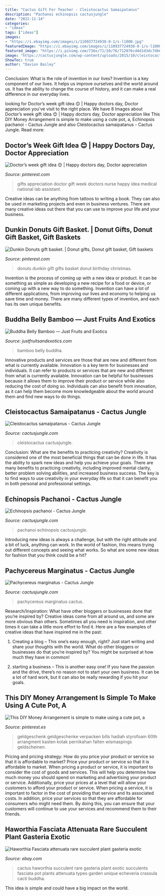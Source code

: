 ```yaml
---
title: "Cactus Gift For Teacher - Cleistocactus Samaipatanus"
description: "Pachanoi echinopsis cactusjungle"
date: "2022-11-14"
categories:
- "ideas"
tags: ["ideas"]
images:
- "https://i.ebayimg.com/images/i/110937724938-0-1/s-l1000.jpg"
featuredImage: "https://i.ebayimg.com/images/i/110937724938-0-1/s-l1000.jpg"
featured_image: "https://i.pinimg.com/736x/71/20/76/712076cd4d1d3dc7db67909123aa3229.jpg"
image: "https://cactusjungle.com/wp-content/uploads/2015/10/cleistocactus_samaipatanus3.jpg"
ShowToc: true
author: "Davion Bailey"
---
```



Conclusion: What is the role of invention in our lives?
Invention is a key component of our lives. It helps us improve ourselves and the world around us. It has the ability to change the course of history, and it can make a real difference in our everyday lives.

	

		
looking for Doctor’s week gift idea 😊 | Happy doctors day, Doctor appreciation you've visit to the right place. We have 8 Images about Doctor’s week gift idea 😊 | Happy doctors day, Doctor appreciation like This DIY Money Arrangement is simple to make using a cute pot, a, Echinopsis pachanoi - Cactus Jungle and also Cleistocactus samaipatanus - Cactus Jungle. Read more:
		
    
## Doctor’s Week Gift Idea 😊 | Happy Doctors Day, Doctor Appreciation

<img loading=lazy src="https://i.pinimg.com/736x/71/20/76/712076cd4d1d3dc7db67909123aa3229.jpg" onerror="this.onerror=null;this.src='https://tse3.mm.bing.net/th?id=OIP.C4c5nJCs0gLkfY6-XQLqqQHaJ3&amp;pid=15.1';" alt="Doctor’s week gift idea 😊 | Happy doctors day, Doctor appreciation">

_Source: pinterest.com_

>gifts appreciation doctor gift week doctors nurse happy idea medical national lab assistant. 

	

Creative ideas can be anything from tattoos to writing a book. They can also be used in marketing projects and even in business ventures. There are many creative ideas out there that you can use to improve your life and your business.

    
## Dunkin Donuts Gift Basket. | Donut Gifts, Donut Gift Basket, Gift Baskets

<img loading=lazy src="https://i.pinimg.com/736x/32/58/98/32589824db54299734fc40236c8c9bc4--dunkin-donuts-trifle.jpg" onerror="this.onerror=null;this.src='https://tse4.mm.bing.net/th?id=OIP.ZSmhju3Y4fTE1oAVb20VRgHaNK&amp;pid=15.1';" alt="Dunkin Donuts gift basket. | Donut gifts, Donut gift basket, Gift baskets">

_Source: pinterest.com_

>donuts dunkin gift gifts basket donut birthday christmas. 

	

Invention is the process of coming up with a new idea or product. It can be something as simple as developing a new recipe for a food or device, or coming up with a new way to do something. Invention can have a lot of different applications, from improving our lives and economy to helping us save time and money. There are many different types of invention, and each has its own unique benefits.

    
## Buddha Belly Bamboo — Just Fruits And Exotics

<img loading=lazy src="https://justfruitsandexotics.com/wp-content/uploads/5c3b90f53fe13.jpg" onerror="this.onerror=null;this.src='https://tse2.mm.bing.net/th?id=OIP.5JvyguFSKIJLCO9zoztzUQHaLH&amp;pid=15.1';" alt="Buddha Belly Bamboo — Just Fruits and Exotics">

_Source: justfruitsandexotics.com_

>bamboo belly buddha. 

	

Innovative products and services are those that are new and different from what is currently available.
Innovation is a key term for businesses and individuals. It can refer to products or services that are new and different from what is currently available. Innovation can be helpful for businesses because it allows them to improve their product or service while also reducing the cost of doing so. Individuals can also benefit from innovation, as it can help them become more knowledgeable about the world around them and find new ways to do things.

    
## Cleistocactus Samaipatanus - Cactus Jungle

<img loading=lazy src="https://cactusjungle.com/wp-content/uploads/2015/10/cleistocactus_samaipatanus3.jpg" onerror="this.onerror=null;this.src='https://tse3.mm.bing.net/th?id=OIP.pG3_010vb4j6Fq9XCPzNsAHaJ3&amp;pid=15.1';" alt="Cleistocactus samaipatanus - Cactus Jungle">

_Source: cactusjungle.com_

>cleistocactus cactusjungle. 

	

Conclusion: What are the benefits to practicing creativity?
Creativity is considered one of the most beneficial things that can be done in life. It has the ability to spark new ideas and help you achieve your goals. There are many benefits to practicing creativity, including improved mental clarity, better problem solving abilities, and increased business success. The key is to find ways to use creativity in your everyday life so that it can benefit you in both personal and professional settings.

    
## Echinopsis Pachanoi - Cactus Jungle

<img loading=lazy src="https://cactusjungle.com/wp-content/uploads/2015/10/echinopsis_pachanoi_blooms.jpg" onerror="this.onerror=null;this.src='https://tse3.mm.bing.net/th?id=OIP.m6SJkktcjUR5ATTZ9sNlxQHaI2&amp;pid=15.1';" alt="Echinopsis pachanoi - Cactus Jungle">

_Source: cactusjungle.com_

>pachanoi echinopsis cactusjungle. 

	

Introducing new ideas is always a challenge, but with the right attitude and a bit of luck, anything can work. In the world of fashion, this means trying out different concepts and seeing what works. So what are some new ideas for fashion that you think could be a hit?

    
## Pachycereus Marginatus - Cactus Jungle

<img loading=lazy src="https://cactusjungle.com/wp-content/uploads/2015/10/5g-Pachycereus-marginatus2.jpg" onerror="this.onerror=null;this.src='https://tse2.mm.bing.net/th?id=OIP.QSGKwBsGlXtQ2SdoHFnRsAHaL6&amp;pid=15.1';" alt="Pachycereus marginatus - Cactus Jungle">

_Source: cactusjungle.com_

>pachycereus marginatus cactus. 

	

Research/Inspiration: What have other bloggers or businesses done that you’re inspired by?
Creative ideas come from all around us, and some are more obvious than others. Sometimes all you need is inspiration, and other times it can take a little more effort to find it. Here are a few examples of creative ideas that have inspired me in the past: 
1. Creating a blog – This one’s easy enough, right? Just start writing and share your thoughts with the world. What do other bloggers or businesses do that you’re inspired by? You might be surprised at how much they have in common! 

2. starting a business – This is another easy one! If you have the passion and the drive, there’s no reason not to start your own business. It can be a lot of hard work, but it can also be really rewarding if you hit your goals.

    
## This DIY Money Arrangement Is Simple To Make Using A Cute Pot, A

<img loading=lazy src="https://i.pinimg.com/736x/0b/bd/2a/0bbd2ac512fedb4d2bbed49c06d8082d--money-flowers-money-creation.jpg" onerror="this.onerror=null;this.src='https://tse4.mm.bing.net/th?id=OIP.Uy1eZsMKxgT0yNYfxGFk_AHaLH&amp;pid=15.1';" alt="This DIY Money Arrangement is simple to make using a cute pot, a">

_Source: pinterest.es_

>geldgeschenk geldgeschenke verpacken bills hadiah styrofoam 60th arrangment kasten kotak pernikahan falten wismaspings geldscheinen. 

	

Pricing and pricing strategy: How do you price your product or service so that it is affordable to market?
Price your product or service so that it is affordable to market. When pricing a product or service, it is important to consider the cost of goods and services. This will help you determine how much money you should spend on marketing and advertising your product or service. Additionally, price your prices at a level that will allow your customers to afford your product or service. When pricing a service, it is important to factor in the cost of providing that service and its associated costs. In addition, price your services so that they are affordable for consumers who might need them. By doing this, you can ensure that your customers will continue to use your services and recommend them to their friends.

    
## Haworthia Fasciata Attenuata Rare Succulent Plant Gasteria Exotic

<img loading=lazy src="https://i.ebayimg.com/images/i/110937724938-0-1/s-l1000.jpg" onerror="this.onerror=null;this.src='https://tse3.mm.bing.net/th?id=OIP.TRXYGGUu1xvZqf6HCKfQEwHaJ4&amp;pid=15.1';" alt="Haworthia Fasciata attenuata rare succulent plant gasteria exotic">

_Source: ebay.com_

>cactus haworthia succulent rare gasteria plant exotic succulents fasciata pot plants attenuata types garden unique echeveria crassula cacti buddha. 

	

This idea is simple and could have a big impact on the world.

